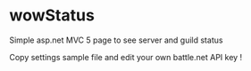 # wowStatus
Simple asp.net MVC 5 page to see server and guild status

Copy settings sample file and edit your own battle.net API key !
